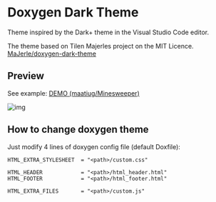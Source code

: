 # Doxygen Dark Theme

Theme inspired by the Dark+ theme in the Visual Studio Code editor.

The theme based on Tilen Majerles project on the MIT Licence.
[MaJerle/doxygen-dark-theme](https://github.com/MaJerle/doxygen-dark-theme)

## Preview
See example: [DEMO (maatiug/Minesweeper)](https://goorkamateusz.github.io/Minesweeper/)

![img](doc/example1.jpg)

## How to change doxygen theme

Just modify 4 lines of doxygen config file (default Doxfile):

```
HTML_EXTRA_STYLESHEET  = "<path>/custom.css"
```

```
HTML_HEADER            = "<path>/html_header.html"
HTML_FOOTER            = "<path>/html_footer.html"
```

```
HTML_EXTRA_FILES       = "<path>/custom.js"
```
